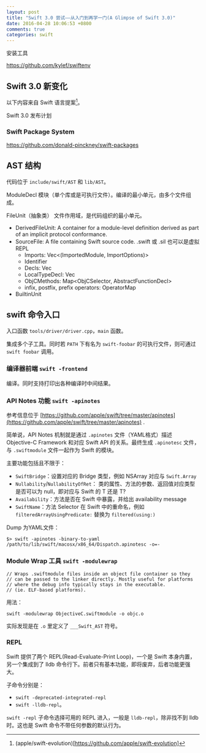 ```yaml
---
layout: post
title: "Swift 3.0 尝试——从入门到再学一门(A Glimpse of Swift 3.0)"
date: 2016-04-28 10:06:53 +0800
comments: true
categories: swift
---
```


安装工具

https://github.com/kylef/swiftenv

## Swift 3.0 新变化

以下内容来自 Swift 语言提案[^1]。

[^1]: (apple/swift-evolution)[https://github.com/apple/swift-evolution]

Swift 3.0 发布计划

### Swift Package System

https://github.com/donald-pinckney/swift-packages


## AST 结构

代码位于 ``include/swift/AST`` 和 ``lib/AST``。

ModuleDecl 
模块（单个库或是可执行文件）。编译的最小单元，由多个文件组成。

FileUnit（抽象类）
文件作用域，是代码组织的最小单元。

- DerivedFileUnit: A container for a module-level definition derived as part of an implicit protocol conformance.
- SourceFile: A file containing Swift source code. .swift 或 .sil 也可以是虚拟 REPL
  - Imports: Vec<(ImportedModule, ImportOptions)>
  - Identifier
  - Decls: Vec<Decl>
  - LocalTypeDecl: Vec<TypeDecl>
  - ObjCMethods: Map<ObjCSelector, AbstractFunctionDecl>
  - infix, postfix, prefix operators: OperatorMap
- BuiltinUnit


## swift 命令入口

入口函数 ``tools/driver/driver.cpp``，``main`` 函数。

集成多个子工具。同时若 ``PATH`` 下有名为 ``swift-foobar`` 的可执行文件，则可通过 ``swift foobar`` 调用。

### 编译器前端 ``swift -frontend``

编译。同时支持打印出各种编译时中间结果。

### API Notes 功能 ``swift -apinotes``

参考信息位于 [https://github.com/apple/swift/tree/master/apinotes](https://github.com/apple/swift/tree/master/apinotes) .

简单说，API Notes 机制就是通过 ``.apinotes`` 文件（YAML格式）描述 Objective-C Framework 和对应 Swift API 的关系。最终生成 ``.apinotesc`` 文件，与 ``.swiftmodule`` 文件一起作为 Swift 的模块。

主要功能包括且不限于：

- ``SwiftBridge``：设置对应的 Bridge 类型，例如 NSArray 对应与 ``Swift.Array``
- ``Nullability``/``NullabilityOfRet``： 类的属性、方法的参数、返回值对应类型是否可以为 null，即对应与 Swift 的 T 还是 T? 
- ``Availability``：方法是否在 Swift 中暴露，并给出 availability message
- ``SwiftName``：方法 Selector 在 Swift 中的重命名，例如 ``filteredArrayUsingPredicate:`` 替换为 ``filtered(using:)``

Dump 为YAML文件：

    $> swift -apinotes -binary-to-yaml /path/to/lib/swift/macosx/x86_64/Dispatch.apinotesc -o=-


### Module Wrap 工具 ``swift -modulewrap``

```
// Wraps .swiftmodule files inside an object file container so they
// can be passed to the linker directly. Mostly useful for platforms
// where the debug info typically stays in the executable.
// (ie. ELF-based platforms).
```

用法：

    swift -modulewrap ObjectiveC.swiftmodule -o objc.o

实际发现是在 ``.o`` 里定义了 ``___Swift_AST`` 符号。

### REPL

Swift 提供了两个 REPL(Read-Evaluate-Print Loop)，一个是 Swift 本身内置，另一个集成到了 lldb 命令行下。前者只有基本功能，即将废弃，后者功能更强大。

子命令分别是：

- ``swift -deprecated-integrated-repl``
- ``swift -lldb-repl``。

``swift -repl`` 子命令选择可用的 REPL 进入，一般是 ``lldb-repl``，除非找不到 lldb 时。这也是 Swift 命令不带任何参数的默认行为。


